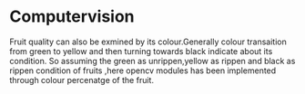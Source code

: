 # Computervision
Fruit quality can also be exmined by its colour.Generally colour transaition from green to yellow and then turning towards black indicate about its condition.
So assuming the green as unrippen,yellow as rippen and black as rippen condition of fruits ,here opencv modules has been implemented through colour percenatge of the fruit.
